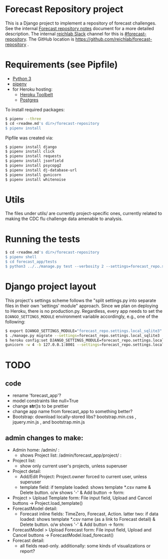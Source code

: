 # Forecast Repository project
This is a Django project to implement a repository of forecast challenges. See the internal
[Forecast repository notes](https://docs.google.com/document/d/1cKQY0tgSR8QkxvJUEuMR1xBCvzNYBnMhkNYgK3hCOsk) document
for a more detailed description. The internal [reichlab Slack](https://reichlab.slack.com) channel for this is 
[#forecast-repository](https://reichlab.slack.com/messages/C57HNDFN0/). The GitHub location is
https://github.com/reichlab/forecast-repository .


# Requirements (see Pipfile)
- [Python 3](http://install.python-guide.org)
- [pipenv](https://docs.pipenv.org/)
- for Heroku hosting:
  - [Heroku Toolbelt](https://toolbelt.heroku.com/)
  - [Postgres](https://devcenter.heroku.com/articles/heroku-postgresql#local-setup)


To install required packages:
```bash
$ pipenv --three
$ cd <readme.md's dir>/forecast-repository
$ pipenv install
```

Pipfile was created via:
```bash
$ pipenv install django
$ pipenv install click
$ pipenv install requests
$ pipenv install jsonfield
$ pipenv install psycopg2
$ pipenv install dj-database-url
$ pipenv install gunicorn
$ pipenv install whitenoise
```


# Utils
The files under utils/ are currently project-specific ones, currently related to making the CDC flu challenge data
amenable to analysis.


# Running the tests
```bash
$ cd <readme.md's dir>/forecast-repository
$ pipenv shell
$ cd forecast_app/tests
$ python3 ../../manage.py test --verbosity 2 --settings=forecast_repo.settings.local_sqlite3
```

# Django project layout

This project's settings scheme follows the "split settings.py into separate files in their own 'settings' module"
approach. Since we plan on deploying to Heroku, there is no production.py. Regardless, every app needs to set
the `DJANGO_SETTINGS_MODULE` environment variable accordingly, e.g., one of the following:
```bash
$ export DJANGO_SETTINGS_MODULE="forecast_repo.settings.local_sqlite3"
$ ./manage.py migrate --settings=forecast_repo.settings.local_sqlite3
$ heroku config:set DJANGO_SETTINGS_MODULE=forecast_repo.settings.local_sqlite3
gunicorn -w 4 -b 127.0.0.1:8001 --settings=forecast_repo.settings.local_sqlite3
```


# TODO

## code
- rename 'forecast_app'?
- model constraints like null=True
- change __str__()s to be prettier
- change app name from forecast_app to something better?
- Bootstrap: download locally-stored libs? bootstrap.min.css , jquery.min.js , and bootstrap.min.js


## admin changes to make:
- Admin home: /admin/ :
  - shows Project list: /admin/forecast_app/project/ :
- Project list:
  - show only current user's projects, unless superuser
- Project detail:
  - Add/Edit Project: Project.owner forced to current user, unless superuser
  - template field: if template loaded: shows template *.csv name & Delete button. o/w shows '-' & Add button -> form:
- Project > Upload Template form: File input field, Upload and Cancel buttons -> Project.load_template()
- ForecastModel detail:
  - Forecast inline fields: TimeZero, Forecast, Action. latter two: if data loaded: shows template *.csv name (as a link
    to Forecast detail) & Delete button. o/w shows '-' & Add button -> form:
- ForecastModel > Upload Forecast form: File input field, Upload and Cancel buttons -> ForecastModel.load_forecast()
- Forecast detail:
  - all fields read-only. additionally: some kinds of visualizations or report?
